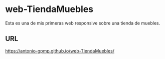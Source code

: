# web-TiendaMuebles

Esta es una de mis primeras web responsive sobre una tienda de muebles.

## URL

https://antonio-gpmp.github.io/web-TiendaMuebles/
